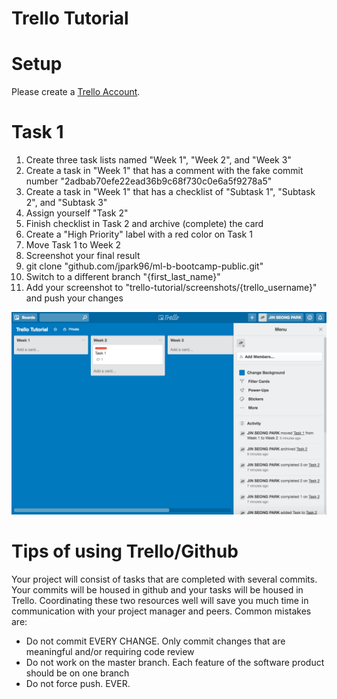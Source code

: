 # Trello Tutorial

Setup
====
Please create a [Trello Account](https://trello.com/).

Task 1
====
1. Create three task lists named "Week 1", "Week 2", and "Week 3"
2. Create a task in "Week 1" that has a comment with the fake commit number "2adbab70efe22ead36b9c68f730c0e6a5f9278a5"
3. Create a task in "Week 1" that has a checklist of "Subtask 1", "Subtask 2", and "Subtask 3"
4. Assign yourself "Task 2"
5. Finish checklist in Task 2 and archive (complete) the card
6. Create a "High Priority" label with a red color on Task 1
7. Move Task 1 to Week 2
8. Screenshot your final result
9. git clone "github.com/jpark96/ml-b-bootcamp-public.git"
10. Switch to a different branch "{first_last_name}"
11. Add your screenshot to "trello-tutorial/screenshots/{trello_username}" and push your changes

![](img/jin_park.png)

Tips of using Trello/Github
====
Your project will consist of tasks that are completed with several commits. Your commits will be housed in github and your tasks will be housed in Trello. Coordinating these two resources well will save you much time in communication with your project manager and peers. Common mistakes are:

* Do not commit EVERY CHANGE. Only commit changes that are meaningful and/or requiring code review
* Do not work on the master branch. Each feature of the software product should be on one branch
* Do not force push. EVER.
